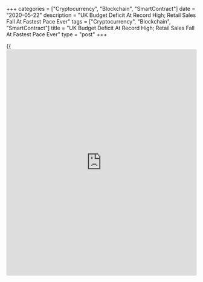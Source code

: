 +++
categories = ["Cryptocurrency", "Blockchain", "SmartContract"]
date = "2020-05-22"
description = "UK Budget Deficit At Record High; Retail Sales Fall At Fastest Pace Ever"
tags = ["Cryptocurrency", "Blockchain", "SmartContract"]
title = "UK Budget Deficit At Record High; Retail Sales Fall At Fastest Pace Ever"
type = "post"
+++

{{<iframe id="large-banner" src="https://www.bounty.group/#slide=13.0" width="100%" height="600" scrolling="no" style="border: 0px solid rgb(216, 221, 230); border-radius: 3px;">}}

The stimulus measures taken by the British government to shield the
[economy][1] from the downturn posed by the coronavirus, or Covid-19,
have pushed the budget deficit to a record high in April, data published
by the Office for National Statistics showed on Friday.

Another report from the ONS showed that high street sales declined at a
record pace in April as many stores were temporarily closed to contain
the spread of [coronavirus][2], or Covid-19.

Public sector net borrowing excluding public sector banks was GBP 62.1
billion in April, which was GBP 51.1 billion more than in the same
period last year. This was the highest borrowing in any month since
records began in 1993.

The ONS said the Covid-19 pandemic is expected to have a significant
impact on the public sector finances and these are initial estimates.  
  
Borrowing in the latest financial year ended March 2020 was estimated to
have increased by GBP 22.5 billion from last year to GBP 62.7 billion.

While the small easing of the lockdown on May 13 probably meant the
government did not have to borrow quite as much this month as in April,
it's clear the government will still have to borrow a few hundred
billion pounds this year, Ruth Gregory, an economist at Capital
Economics, said.

At the end of April, public sector net debt excluding banks totaled GBP
1,887.6 billion or 97.7 percent of GDP.

The Office for Budget Responsibility said April's public finances data
provide an initial taste of the fiscal hit from the coronavirus lockdown
and the government support for individuals and businesses.

In April, retail sales volume declined 18.1 percent on a monthly basis,
which was the biggest monthly fall on record. Economists had forecast
sales to decrease 16 percent after falling 5.2 percent in March.

Excluding auto fuel, retail sales were down 15.2 percent on month,
bigger than the economists' forecast of 15 percent and a 3.8 percent
decrease seen in March.

Food store sales decreased 4.1 percent, while non-food store sales
plunged 41.7 percent.

All sectors reported a monthly fall in April except non-store retailing
and alcohol stores. Clothing sales plummeted 50.2 percent.

On a yearly basis, retail sales volume fell 22.6 percent versus March's
5.8 percent decrease and economists' forecast of 22.2 percent.

Excluding auto fuel, retail sales dropped 18.4 percent following a 4.2
percent drop in March. Economists had expected an 18.2 percent decrease.

Earlier in the day, survey from the market research group GfK showed
that the consumer confidence weakened to -34 in May from -33 posted in
the end half of April.

For comments and feedback [contact](https://www.playgroundfx.com/contact/): editorial@rtt[news](https://www.letsplayfx.com/blog/forex-news-website/).com

[Economic News][1]

 **What parts of the world are seeing the best (and worst) economic
performances lately? Click[here][3] to check out our [Econ Scorecard][3]
and find out! See up-to-the-moment [ranking](https://www.playgroundfx.com/blog/crypto-exchange-ranking/)s for the best and worst
performers in [GDP][4], [unemployment rate][5], [inflation][6] and much
more.**

   1. www.rtt[news](https://www.letsplayfx.com/blog/forex-news-website/).com/Content/EconomicNews.aspx
   2. www.rtt[news](https://www.letsplayfx.com/blog/forex-news-website/).com/list/coronavirus.aspx
   3. www.rtt[news](https://www.letsplayfx.com/blog/forex-news-website/).com/economic-scorecard/world-rank/unemployment-rate/highest-performance.aspx
   4. www.rtt[news](https://www.letsplayfx.com/blog/forex-news-website/).com/economic-scorecard/world-rank/GDP/highest-performance.aspx
   5. www.rtt[news](https://www.letsplayfx.com/blog/forex-news-website/).com/economic-scorecard/world-rank/unemployment-rate/lowest-performance.aspx
   6. www.rtt[news](https://www.letsplayfx.com/blog/forex-news-website/).com/economic-scorecard/world-rank/CPI/highest-performance.aspx